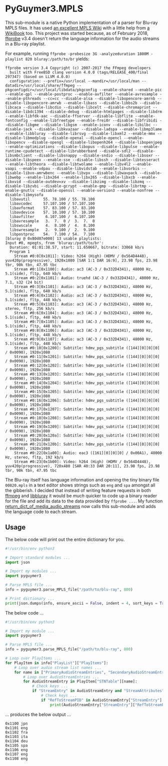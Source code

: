 # PyGuymer3.MPLS

This sub-module is a native Python implementation of a parser for Blu-ray MPLS files. It has used [an excellent MPLS Wiki](https://github.com/lw/BluRay/wiki/MPLS) with a little help from [a WikiBook](https://en.wikibooks.org/wiki/User:Bdinfo/mpls) too. This project was started because, as of February 2018, [ffprobe](https://www.ffmpeg.org/ffprobe.html) v3.4 doesn't return the language information for the audio streams in a Blu-ray playlist.

For example, running `ffprobe -probesize 3G -analyzeduration 1800M -playlist 820 bluray:/path/to/br` yields:

```
ffprobe version 3.4 Copyright (c) 2007-2017 the FFmpeg developers
  built with FreeBSD clang version 4.0.0 (tags/RELEASE_400/final 297347) (based on LLVM 4.0.0)
  configuration: --prefix=/usr/local --mandir=/usr/local/man --datadir=/usr/local/share/ffmpeg --pkgconfigdir=/usr/local/libdata/pkgconfig --enable-shared --enable-pic --enable-gpl --enable-postproc --enable-avfilter --enable-avresample --enable-pthreads --cc=cc --disable-alsa --disable-libopencore-amrnb --disable-libopencore-amrwb --enable-libass --disable-libbs2b --disable-libcaca --disable-libcdio --disable-libcelt --disable-chromaprint --disable-libdc1394 --disable-debug --disable-htmlpages --disable-libdrm --enable-libfdk-aac --disable-ffserver --disable-libflite --enable-fontconfig --enable-libfreetype --enable-frei0r --disable-libfribidi --disable-libgme --disable-libgsm --enable-iconv --disable-libilbc --disable-jack --disable-libkvazaar --disable-ladspa --enable-libmp3lame --enable-libbluray --disable-librsvg --disable-libxml2 --enable-mmx --disable-libmodplug --disable-openal --disable-opencl --enable-libopencv --disable-opengl --disable-libopenh264 --disable-libopenjpeg --enable-optimizations --disable-libopus --disable-libpulse --enable-runtime-cpudetect --disable-librubberband --disable-sdl2 --disable-libsmbclient --disable-libsnappy --disable-sndio --disable-libsoxr --disable-libspeex --enable-sse --disable-libssh --disable-libtesseract --enable-libtheora --disable-libtwolame --enable-libv4l2 --enable-vaapi --enable-vdpau --disable-libvidstab --enable-libvorbis --disable-libvo-amrwbenc --enable-libvpx --disable-libwavpack --disable-libwebp --enable-libx264 --enable-libx265 --disable-libxcb --enable-libxvid --disable-outdev=xv --disable-libzimg --disable-libzmq --disable-libzvbi --disable-gcrypt --enable-gmp --disable-librtmp --enable-gnutls --disable-openssl --enable-version3 --enable-nonfree --disable-libmysofa
  libavutil      55. 78.100 / 55. 78.100
  libavcodec     57.107.100 / 57.107.100
  libavformat    57. 83.100 / 57. 83.100
  libavdevice    57. 10.100 / 57. 10.100
  libavfilter     6.107.100 /  6.107.100
  libavresample   3.  7.  0 /  3.  7.  0
  libswscale      4.  8.100 /  4.  8.100
  libswresample   2.  9.100 /  2.  9.100
  libpostproc    54.  7.100 / 54.  7.100
[bluray @ 0x80d07e000] 13 usable playlists:
Input #0, mpegts, from 'bluray:/path/to/br':
  Duration: 01:01:38.57, start: 11.650667, bitrate: 33068 kb/s
  Program 1
    Stream #0:0[0x1011]: Video: h264 (High) (HDMV / 0x564D4448), yuv420p(progressive), 1920x1080 [SAR 1:1 DAR 16:9], 23.98 fps, 23.98 tbr, 90k tbn, 47.95 tbc
    Stream #0:1[0x1100]: Audio: ac3 (AC-3 / 0x332D4341), 48000 Hz, 5.1(side), fltp, 640 kb/s
    Stream #0:2[0x1101]: Audio: truehd (AC-3 / 0x332D4341), 48000 Hz, 7.1, s32 (24 bit)
    Stream #0:3[0x1101]: Audio: ac3 (AC-3 / 0x332D4341), 48000 Hz, 5.1(side), fltp, 640 kb/s
    Stream #0:4[0x1102]: Audio: ac3 (AC-3 / 0x332D4341), 48000 Hz, 5.1(side), fltp, 448 kb/s
    Stream #0:5[0x1103]: Audio: ac3 (AC-3 / 0x332D4341), 48000 Hz, stereo, fltp, 256 kb/s
    Stream #0:6[0x1104]: Audio: ac3 (AC-3 / 0x332D4341), 48000 Hz, 5.1(side), fltp, 448 kb/s
    Stream #0:7[0x1105]: Audio: ac3 (AC-3 / 0x332D4341), 48000 Hz, 5.1(side), fltp, 448 kb/s
    Stream #0:8[0x1106]: Audio: ac3 (AC-3 / 0x332D4341), 48000 Hz, 5.1(side), fltp, 448 kb/s
    Stream #0:9[0x1107]: Audio: ac3 (AC-3 / 0x332D4341), 48000 Hz, 5.1(side), fltp, 448 kb/s
    Stream #0:10[0x1200]: Subtitle: hdmv_pgs_subtitle ([144][0][0][0] / 0x0090), 1920x1080
    Stream #0:11[0x1201]: Subtitle: hdmv_pgs_subtitle ([144][0][0][0] / 0x0090), 1920x1080
    Stream #0:12[0x1202]: Subtitle: hdmv_pgs_subtitle ([144][0][0][0] / 0x0090), 1920x1080
    Stream #0:13[0x1203]: Subtitle: hdmv_pgs_subtitle ([144][0][0][0] / 0x0090), 1920x1080
    Stream #0:14[0x1204]: Subtitle: hdmv_pgs_subtitle ([144][0][0][0] / 0x0090), 1920x1080
    Stream #0:15[0x1205]: Subtitle: hdmv_pgs_subtitle ([144][0][0][0] / 0x0090), 1920x1080
    Stream #0:16[0x1206]: Subtitle: hdmv_pgs_subtitle ([144][0][0][0] / 0x0090), 1920x1080
    Stream #0:17[0x1207]: Subtitle: hdmv_pgs_subtitle ([144][0][0][0] / 0x0090), 1920x1080
    Stream #0:18[0x1208]: Subtitle: hdmv_pgs_subtitle ([144][0][0][0] / 0x0090), 1920x1080
    Stream #0:19[0x1209]: Subtitle: hdmv_pgs_subtitle ([144][0][0][0] / 0x0090), 1920x1080
    Stream #0:20[0x120a]: Subtitle: hdmv_pgs_subtitle ([144][0][0][0] / 0x0090), 1920x1080
    Stream #0:21[0x120b]: Subtitle: hdmv_pgs_subtitle ([144][0][0][0] / 0x0090), 1920x1080
    Stream #0:22[0x1a00]: Audio: eac3 ([161][0][0][0] / 0x00A1), 48000 Hz, stereo, fltp, 192 kb/s
    Stream #0:23[0x1b00]: Video: h264 (High) (HDMV / 0x564D4448), yuv420p(progressive), 720x480 [SAR 40:33 DAR 20:11], 23.98 fps, 23.98 tbr, 90k tbn, 47.95 tbc
```

The Blu-ray itself has language information and opening the tiny binary file `00820.mpls` in a text editor shows strings such as `eng` and `spa` amongst all the gibberish. I decided that instead of writing feature requests in both [ffmpeg](https://www.ffmpeg.org/) and [libbluray](https://www.videolan.org/developers/libbluray.html) it would be *much* quicker to code up a binary reader for the file and add its data to the data provided by `ffprobe ...`. My function [return_dict_of_media_audio_streams](../return_dict_of_media_audio_streams.py) now calls this sub-module and adds the language code to each stream.

## Usage

The below code will print out the entire dictionary for you.

```python
#!/usr/bin/env python3

# Import standard modules ...
import json

# Import my modules ...
import pyguymer3

# Parse MPLS file ...
info = pyguymer3.parse_MPLS_file("/path/to/blu-ray", 800)

# Print dictionary ...
print(json.dumps(info, ensure_ascii = False, indent = 4, sort_keys = True))
```

The below code ...

```python
#!/usr/bin/env python3

# Import my module ...
import pyguymer3

# Parse MPLS file ...
info = pyguymer3.parse_MPLS_file("/path/to/blu-ray", 800)

# Loop over PlayItems ...
for PlayItem in info["PlayList"]["PlayItems"]:
    # Loop over audio stream list names ...
    for name in ["PrimaryAudioStreamEntries", "SecondaryAudioStreamEntries"]:
        # Loop over AudioStreamEntries ...
        for AudioStreamEntry in PlayItem["STNTable"][name]:
            # Check keys ...
            if "StreamEntry" in AudioStreamEntry and "StreamAttributes" in AudioStreamEntry:
                # Check keys ...
                if "RefToStreamPID" in AudioStreamEntry["StreamEntry"] and "LanguageCode" in AudioStreamEntry["StreamAttributes"]:
                    print(AudioStreamEntry["StreamEntry"]["RefToStreamPID"], AudioStreamEntry["StreamAttributes"]["LanguageCode"])
```

... produces the below output ...

```
0x1100 jpn
0x1101 eng
0x1102 fra
0x1103 ita
0x1104 deu
0x1105 spa
0x1106 eng
0x1107 eng
0x1108 eng
```
